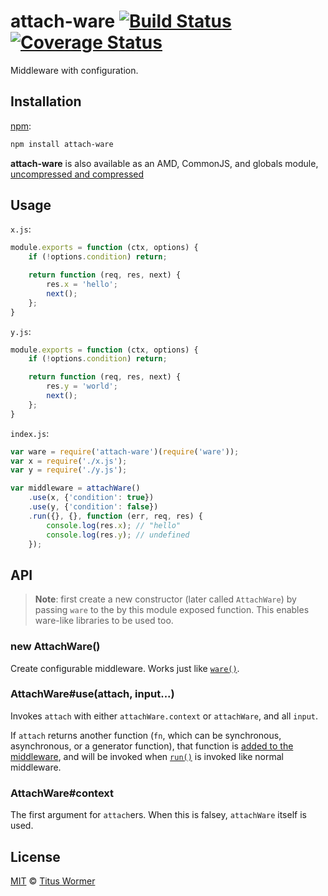 # attach-ware [![Build Status](https://img.shields.io/travis/wooorm/attach-ware.svg)](https://travis-ci.org/wooorm/attach-ware) [![Coverage Status](https://img.shields.io/codecov/c/github/wooorm/attach-ware.svg)](https://codecov.io/github/wooorm/attach-ware)

Middleware with configuration.

## Installation

[npm](https://docs.npmjs.com/cli/install):

```bash
npm install attach-ware
```

**attach-ware** is also available as an AMD, CommonJS, and globals
module, [uncompressed and compressed](https://github.com/wooorm/attach-ware/releases)

## Usage

`x.js`:

```js
module.exports = function (ctx, options) {
    if (!options.condition) return;

    return function (req, res, next) {
        res.x = 'hello';
        next();
    };
}
```

`y.js`:

```js
module.exports = function (ctx, options) {
    if (!options.condition) return;

    return function (req, res, next) {
        res.y = 'world';
        next();
    };
}
```

`index.js`:

```js
var ware = require('attach-ware')(require('ware'));
var x = require('./x.js');
var y = require('./y.js');

var middleware = attachWare()
    .use(x, {'condition': true})
    .use(y, {'condition': false})
    .run({}, {}, function (err, req, res) {
        console.log(res.x); // "hello"
        console.log(res.y); // undefined
    });
```

## API

> **Note**: first create a new constructor (later called `AttachWare`)
> by passing `ware` to the by this module exposed function. This
> enables ware-like libraries to be used too.

### new AttachWare()

Create configurable middleware. Works just like [`ware()`](https://github.com/segmentio/ware#ware-1).

### AttachWare#use(attach, input...)

Invokes `attach` with either `attachWare.context` or `attachWare`,
and all `input`.

If `attach` returns another function (`fn`, which can be synchronous,
asynchronous, or a generator function), that function is [added to the
middleware](https://github.com/segmentio/ware#usefn), and will be invoked when
[`run()`](https://github.com/segmentio/ware#runinput-callback) is invoked
like normal middleware.

### AttachWare#context

The first argument for `attach`ers. When this is falsey, `attachWare`
itself is used.

## License

[MIT](LICENSE) © [Titus Wormer](http://wooorm.com)
